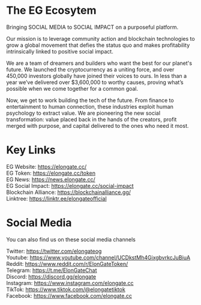 # The EG Ecosytem
Bringing SOCIAL MEDIA to SOCIAL IMPACT on a purposeful platform. <p>
Our mission is to leverage community action and blockchain technologies to grow a global movement that defies the status quo and makes profitability intrinsically linked to positive social impact.<p>
We are a team of dreamers and builders who want the best for our planet's future.
We launched the cryptocurrency as a uniting force, and over 450,000 investors globally have joined their voices to ours. In less than a year we’ve delivered over $3,600,000 to worthy causes, proving what’s possible when we come together for a common goal.

Now, we get to work building the tech of the future. From finance to entertainment to human connection, these industries exploit human psychology to extract value. We are pioneering the new social transformation: value placed back in the hands of the creators, profit merged with purpose, and capital delivered to the ones who need it most.


# Key Links
EG Website: https://elongate.cc/ <br>
EG Token: https://elongate.cc/token <br>
EG News: https://news.elongate.cc/<br>
EG Social Impact: https://elongate.cc/social-impact<br>
Blockchain Alliance: https://blockchainalliance.gg/ <br>
Linktree: https://linktr.ee/elongateofficial
# Social Media
You can also find us on these social media channels

Twitter: https://twitter.com/elongateog <br>
Youtube: https://www.youtube.com/channel/UCDkstMh4GixgbvrkcJuBiuA <br>
Reddit: https://www.reddit.com/r/ElonGateToken/ <br>
Telegram: https://t.me/ElonGateChat <br>
Discord: https://discord.gg/elongate <br>
Instagram: https://www.instagram.com/elongate.cc <br>
TikTok: https://www.tiktok.com/@elongatetiktok <br>
Facebook: https://www.facebook.com/elongate.cc
